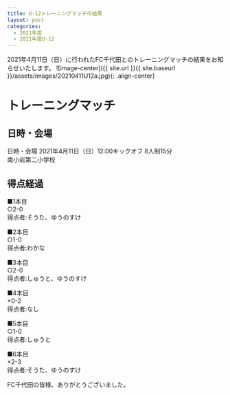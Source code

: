 ```yaml
---
title: U-12トレーニングマッチの結果
layout: post
categories:
  - 2021年度
  - 2021年度U-12
---
```


2021年4月11日（日）に行われたFC千代田とのトレーニングマッチの結果をお知らせいたします。
![image-center]({{ site.url }}{{ site.baseurl }}/assets/images/20210411U12a.jpg){: .align-center}

# トレーニングマッチ

## 日時・会場

日時・会場
2021年4月11日（日）12:00キックオフ 8人制15分<br>
南小岩第二小学校

## 得点経過

■1本目<br>
○2-0<br>
得点者:そうた、ゆうのすけ

■2本目<br>
○1-0<br>
得点者:わかな

■3本目<br>
○2-0<br>
得点者:しゅうと、ゆうのすけ

■4本目<br>
×0-2<br>
得点者:なし

■5本目<br>
○1-0<br>
得点者:しゅうと

■6本目<br>
×2-3<br>
得点者:そうた、ゆうのすけ

FC千代田の皆様、ありがとうございました。
